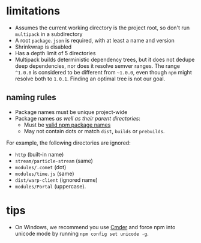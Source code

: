 # limitations

- Assumes the current working directory is the project root, so don't run `multipack` in a subdirectory
- A root `package.json` is required, with at least a name and version
- Shrinkwrap is disabled
- Has a depth limit of 5 directories
- Multipack builds deterministic dependency trees, but it does not dedupe deep dependencies, nor does it resolve semver ranges. The range `^1.0.0` is considered to be different from `~1.0.0`, even though `npm` might resolve both to `1.0.1`. Finding an optimal tree is not our goal.

## naming rules

- Package names must be unique project-wide
- Package names *as well as their parent directories*:
  - Must be [valid npm package names](https://www.npmjs.com/package/validate-npm-package-name#naming-rules)
  - May not contain dots or match `dist`, `builds` or `prebuilds`.

For example, the following directories are ignored:

- `http` (built-in name)
- `stream/particle-stream` (same)
- `modules/.comet` (dot)
- `modules/time.js` (same)
- `dist/warp-client` (ignored name)
- `modules/Portal` (uppercase).

# tips

- On Windows, we recommend you use [Cmder](http://cmder.net/) and force npm into unicode mode by running `npm config set unicode -g`.
